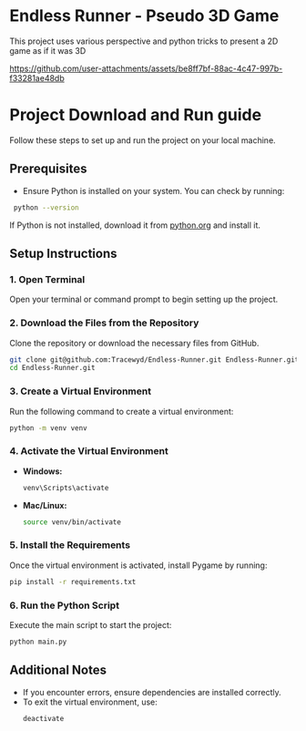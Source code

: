 # Endless Runner - Pseudo 3D Game 
This project uses various perspective and python tricks to present a 2D game as if it was 3D

https://github.com/user-attachments/assets/be8ff7bf-88ac-4c47-997b-f33281ae48db

# Project Download and Run guide

Follow these steps to set up and run the project on your local machine.

## Prerequisites
- Ensure Python is installed on your system. You can check by running:
 ```sh
  python --version
  ```
  If Python is not installed, download it from [python.org](https://www.python.org/) and install it.

## Setup Instructions

### 1. Open Terminal
Open your terminal or command prompt to begin setting up the project.

### 2. Download the Files from the Repository
Clone the repository or download the necessary files from GitHub.
```sh
git clone git@github.com:Tracewyd/Endless-Runner.git Endless-Runner.git 
cd Endless-Runner.git
```

### 3. Create a Virtual Environment
Run the following command to create a virtual environment:
```sh
python -m venv venv
```

### 4. Activate the Virtual Environment
- **Windows:**
  ```sh
  venv\Scripts\activate
  ```
- **Mac/Linux:**
  ```sh
  source venv/bin/activate
  ```

### 5. Install the Requirements
Once the virtual environment is activated, install Pygame by running:
```sh
pip install -r requirements.txt
```

### 6. Run the Python Script
Execute the main script to start the project:
```sh
python main.py
```

## Additional Notes
- If you encounter errors, ensure dependencies are installed correctly.
- To exit the virtual environment, use:
  ```sh
  deactivate
  ```


